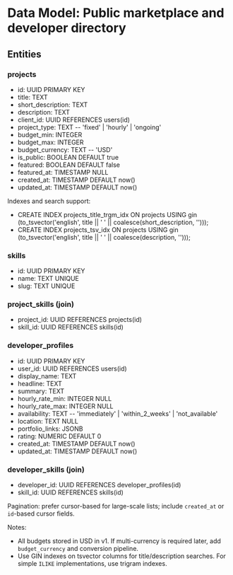 # Data Model: Public marketplace and developer directory

## Entities

### projects
- id: UUID PRIMARY KEY
- title: TEXT
- short_description: TEXT
- description: TEXT
- client_id: UUID REFERENCES users(id)
- project_type: TEXT -- 'fixed' | 'hourly' | 'ongoing'
- budget_min: INTEGER
- budget_max: INTEGER
- budget_currency: TEXT -- 'USD'
- is_public: BOOLEAN DEFAULT true
- featured: BOOLEAN DEFAULT false
- featured_at: TIMESTAMP NULL
- created_at: TIMESTAMP DEFAULT now()
- updated_at: TIMESTAMP DEFAULT now()

Indexes and search support:
- CREATE INDEX projects_title_trgm_idx ON projects USING gin (to_tsvector('english', title || ' ' || coalesce(short_description, '')));
- CREATE INDEX projects_tsv_idx ON projects USING gin (to_tsvector('english', title || ' ' || coalesce(description, '')));

### skills
- id: UUID PRIMARY KEY
- name: TEXT UNIQUE
- slug: TEXT UNIQUE

### project_skills (join)
- project_id: UUID REFERENCES projects(id)
- skill_id: UUID REFERENCES skills(id)

### developer_profiles
- id: UUID PRIMARY KEY
- user_id: UUID REFERENCES users(id)
- display_name: TEXT
- headline: TEXT
- summary: TEXT
- hourly_rate_min: INTEGER NULL
- hourly_rate_max: INTEGER NULL
- availability: TEXT -- 'immediately' | 'within_2_weeks' | 'not_available'
- location: TEXT NULL
- portfolio_links: JSONB
- rating: NUMERIC DEFAULT 0
- created_at: TIMESTAMP DEFAULT now()
- updated_at: TIMESTAMP DEFAULT now()

### developer_skills (join)
- developer_id: UUID REFERENCES developer_profiles(id)
- skill_id: UUID REFERENCES skills(id)

Pagination: prefer cursor-based for large-scale lists; include `created_at` or `id`-based cursor fields.

Notes:
- All budgets stored in USD in v1. If multi-currency is required later, add `budget_currency` and conversion pipeline.
- Use GIN indexes on tsvector columns for title/description searches. For simple `ILIKE` implementations, use trigram indexes.

